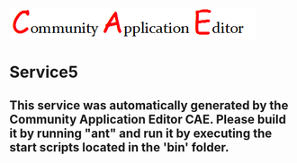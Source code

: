 ![CAE](https://github.com/PhilCAEOrg2/microservice-123/blob/master/img/logo.png)  

Service5
===================


This service was automatically generated by the Community Application Editor CAE. Please build it by running "ant" and run it by executing the start scripts located in the 'bin' folder.
---------------
